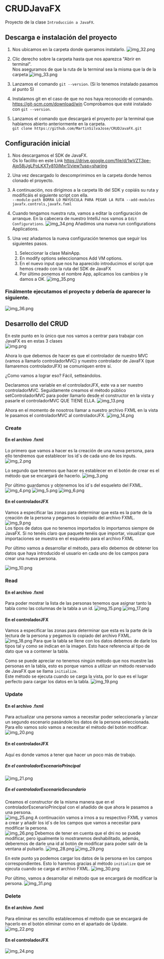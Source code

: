 # CRUDJavaFX
 Proyecto de la clase `Introducción a JavaFX`.

## Descarga e instalación del proyecto


1. Nos ubicamos en la carpeta donde queramos instalarlo.
![img_32.png](imagenes/img_32.png)


2. Clic derecho sobre la carpeta hasta que nos aparezca "Abrir en terminal".   
   Nos aseguramos de que la ruta de la terminal sea la misma que la de la carpeta
![img_33.png](imagenes/img_33.png)


3. Lanzamos el comando `git --version`. (Si lo tenemos instalado pasamos al punto 5)


4. Instalamos git en el caso de que no nos haya reconocido el comando.  
   https://git-scm.com/download/win Comprobamos que esté instalado con `git --version`.
  

5. Lanzamos el comando que descargará el proyecto por la terminal que habíamos abierto anteriormente en la carpeta.  
   `git clone https://github.com/MartinSilvaJose/CRUDJavaFX.git`

## Configuración inicial

1. Nos descargamos el SDK de JavaFX.  
   Os lo facilito en este Link https://drive.google.com/file/d/1wVZT3pe-Ajp58jJgLPoLKXTy810iMxr1/view?usp=sharing  
2. Una vez descargado lo descomprimimos en la carpeta donde hemos clonado el proyecto.

3. A continuación, nos dirigimos a la carpeta lib del SDK y copiáis su ruta y modificáis el siguiente script con ella.  
   `--module-path BORRA LO MAYÚSCULA PARA PEGAR LA RUTA --add-modules javafx.controls,javafx.fxml`
4. Cuando tengamos nuestra ruta, vamos a editar la configuración de arranque.
   En la cabecera de nuestro IntelliJ nos vamos a `Edit Configurations`.
![img_34.png](imagenes/img_34.png)
Añadimos una nueva run configurations Applications.


5. Una vez añadamos la nueva configuración tenemos que seguir los siguientes pasos.
   1. Seleccionar la clase MainApp.
   2. En modify options seleccionamos Add VM options.
   3. En el nuevo input que nos ha aparecido introducimos el script que hemos creado con la ruta del SDK de JavaFX
   4. Por último ponemos el nombre App, aplicamos los cambios y le damos a OK.
![img_35.png](imagenes/img_35.png)

### Finálmente ejecutamos el proyecto y debería de aparecer lo siguiente.
![img_36.png](imagenes/img_36.png)

## Desarrollo del CRUD

En este punto en lo único que nos vamos a centrar para trabajar con JavaFX es en estas 3 clases  
![img.png](imagenes/img.png)

Ahora lo que debemos de hacer es que el controlador de nuestro MVC (vamos a llamarlo controladorMVC) y nuestro controlador de JavaFX (que llamaremos controladorJFX) se comuniquen entre sí.  
  
¿Como vamos a lograr eso? Fácil, setteándolos.  
  
Declaramos una variable en el controladorJFX, este va a ser nuestro controladorMVC. Seguídamente creamos el método público setControladorMVC para poder llamarlo desde el constructor en la vista y pasarle el controladorMVC QUE TIENE ELLA.
![img_13.png](imagenes/img_13.png)

Ahora en el momento de nosotros llamar a nuestro archivo FXML en la vista le pasamos el controladorMVC al controladorJFX.
![img_14.png](imagenes/img_14.png)


### Create
#### En el archivo .fxml
Lo primero que vamos a hacer es la creación de una nueva persona, para ello tendremos que establecer los id´s de cada uno de los inputs.
![img_2.png](imagenes/img_2.png)

Lo segundo que tenemos que hacer es establecer en el botón de crear es el método que se encargará de hacerlo.
![img_3.png](imagenes/img_3.png)

Por último guardamos y obtenemos los id´s del esqueleto del FXML.
![img_4.png](imagenes/img_4.png)
![img_5.png](imagenes/img_5.png)
![img_6.png](imagenes/img_6.png)
#### En el controladorJFX
Vamos a especificar las zonas para determinar que esta es la parte de la creación de la persona y pegamos lo copiado del archivo FXML.
![img_9.png](imagenes/img_9.png)  
Los tipos de datos que no tenemos importados lo importamos siempre de JavaFX. Si no tenéis claro que paquete tenéis que importar, visualizar que importaciones se muestra en el esqueleto para el archivo FXML  
  
Por último vamos a desarrollar el método, para ello debemos de obtener los datos que haya introducido el usuario en cada uno de los campos para crear una nueva persona.

![img_10.png](imagenes/img_10.png)

### Read

#### En el archivo .fxml
Para poder mostrar la lista de las personas tenemos que asignar tanto la tabla como las columnas de la tabla a un id.
![img_15.png](imagenes/img_15.png)
![img_17.png](imagenes/img_17.png)

#### En el controladorJFX
Vamos a especificar las zonas para determinar que esta es la parte de la lectura de la persona y pegamos lo copiado del archivo FXML.
![img_18.png](imagenes/img_18.png)
Para que la tabla se llene con los datos debemos de darle los tipos tal y como se indican en la imagen. Esto hace referencia al tipo de dato que va a contener la tabla.  
  
Como se puede apreciar no tenemos ningún método que nos muestre las personas en la tabla, esto es porque vamos a utilizar un método reservado de JavaFX que se llama `initialize`.  
Este método se ejecuta cuando se carga la vista, por lo que es el lugar perfecto para cargar los datos en la tabla.
![img_19.png](imagenes/img_19.png)

### Update

#### En el archivo .fxml
Para actualizar una persona vamos a necesitar poder seleccionarla y lanzar un segundo escenario pasándole los datos de la persona seleccionada.  
Para ello vamos solo vamos a necesitar el método del botón modificar.
![img_20.png](imagenes/img_20.png)

#### En el controladorJFX
Aquí es donde vamos a tener que hacer un poco más de trabajo.
##### En el controladorEscenarioPrincipal
![img_21.png](imagenes/img_21.png)

##### En el controladorEscenarioSecundario
Creamos el constructor de la misma manera que en el controladorEscenarioPrincipal con el añadido de que ahora le pasamos a una persona.  
![img_25.png](imagenes/img_25.png)
A continuación vamos a irnos a su respectivo FXML y vamos a crear y añadir los id´s de los campos que vamos a necesitar para modificar la persona.  
  ![img_26.png](imagenes/img_26.png)
Debemos de tener en cuenta que el dni no se puede modificar, pero igualmente lo mostraremos deshabilitado, además, deberemos de darle una id al botón de modificar para poder salir de la ventana al pulsarlo.
![img_28.png](imagenes/img_28.png)
![img_29.png](imagenes/img_29.png)

En este punto ya podemos cargar los datos de la persona en los campos correspondientes. Esto lo haremos gracias al método `initialize` que se ejecuta cuando se carga el archivo FXML.
![img_30.png](imagenes/img_30.png)

Por último, vamos a desarrollar el método que se encargará de modificar la persona.
![img_31.png](imagenes/img_31.png)
### Delete

#### En el archivo .fxml
Para eliminar es sencillo establecemos el método que se encargará de hacerlo en el botón eliminar como en el apartado de Update.  
![img_22.png](imagenes/img_22.png)

#### En el controladorJFX
![img_24.png](imagenes/img_24.png)